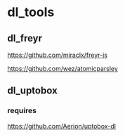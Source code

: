 # dl_tools

## dl_freyr

https://github.com/miraclx/freyr-js

https://github.com/wez/atomicparsley

## dl_uptobox

### requires

https://github.com/Aerion/uptobox-dl

